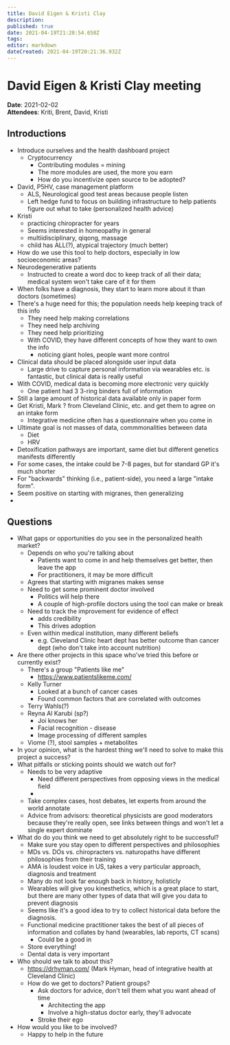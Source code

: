 ```yaml
---
title: David Eigen & Kristi Clay
description: 
published: true
date: 2021-04-19T21:28:54.658Z
tags: 
editor: markdown
dateCreated: 2021-04-19T20:21:36.932Z
---
```


# David Eigen & Kristi Clay meeting

**Date**: 2021-02-02  
**Attendees**: Kriti, Brent, David, Kristi

## Introductions
- Introduce ourselves and the health dashboard project
    - Cryptocurrency
        - Contributing modules = mining
        - The more modules are used, the more you earn
        - How do you incentivize open source to be adopted?
- David, P5HV, case management platform
    - ALS, Neurological good test areas because people listen
    - Left hedge fund to focus on building infrastructure to help patients figure out what to take (personalized health advice)
- Kristi
    - practicing chiropracter for years
    - Seems interested in homeopathy in general
    - multiidisciplinary, qiqong, massage
    - child has ALL(?), atypical trajectory (much better)
- How do we use this tool to help doctors, especially in low socioeconomic areas?
- Neurodegenerative patients
    - Instructed to create a word doc to keep track of all their data; medical system won't take care of it for them
- When folks have a diagnosis, they start to learn more about it than doctors (sometimes)
- There's a huge need for this; the population needs help keeping track of this info
    - They need help making correlations 
    - They need help archiving
    - They need help prioritizing
    - With COVID, they have different concepts of how they want to own the info
        - noticing giant holes, people want more control
- Clinical data should be placed alongside user input data
    - Large drive to capture personal information via wearables etc. is fantastic, but clinical data is really useful
- With COVID, medical data is becoming more electronic very quickly
    - One patient had 3 3-ring binders full of information
- Still a large amount of historical data available only in paper form
- Get Kristi, Mark ? from Cleveland Clinic, etc. and get them to agree on an intake form
    - Integrative medicine often has a questionnaire when you come in
- Ultimate goal is not masses of data, commmonalities between data
    - Diet
    - HRV
- Detoxification pathways are important, same diet but different genetics manifests differently
- For some cases, the intake could be 7-8 pages, but for standard GP it's much shorter
- For "backwards" thinking (i.e., patient-side), you need a large "intake form".
- Seem positive on starting with migranes, then generalizing
- 

## Questions
- What gaps or opportunities do you see in the personalized health market?
    - Depends on who you're talking about
        - Patients want to come in and help themselves get better, then leave the app
        - For practitioners, it may be more difficult
    - Agrees that starting with migranes makes sense
    - Need to get some prominent doctor involved
        - Politics will help there
        - A couple of high-profile doctors using the tool can make or break
    - Need to track the improvement for evidence of effect
        - adds credibility
        - This drives adoption
    - Even within medical institution, many different beliefs
        - e.g. Cleveland Clinic heart dept has better outcome than cancer dept (who don't take into account nutrition)
- Are there other projects in this space who've tried this before or currently exist?
    - There's a group "Patients like me"
        - https://www.patientslikeme.com/
    - Kelly Turner
        - Looked at a bunch of cancer cases
        - Found common factors that are correlated with outcomes
    - Terry Wahls(?)
    - Reyna Al Karubi (sp?)
        - Joi knows her
        - Facial recognition - disease
        - Image processing of different samples
    - Viome (?), stool samples + metabolites
- In your opinion, what is the hardest thing we'll need to solve to make this project a success?
- What pitfalls or sticking points should we watch out for?
    - Needs to be very adaptive
        - Need different perspectives from opposing views in the medical field
        - 
    - Take complex cases, host debates, let experts from around the world annotate
    - Advice from advisors: theoretical physicists are good moderators because they're really open, see links between things and won't let a single expert dominate
- What do do you think we need to get absolutely right to be successful?
    - Make sure you stay open to different perspectives and philosophies
    - MDs vs. DOs vs. chiropracters vs. naturopaths have different philosophies from their training
    - AMA is loudest voice in US, takes a very particular approach, diagnosis and treatment
    - Many do not look far enough back in history, holisticly
    - Wearables will give you kinesthetics, which is a great place to start, but there are many other types of data that will give you data to prevent diagnosis
    - Seems like it's a good idea to try to collect historical data before the diagnosis.
    - Functional medicine practitioner takes the best of all pieces of information and collates by hand (wearables, lab reports, CT scans)
        - Could be a good in
    - Store everything!
    - Dental data is very important
- Who should we talk to about this?
    - https://drhyman.com/ (Mark Hyman, head of integrative health at Cleveland Clinic)
    - How do we get to doctors? Patient groups?
        - Ask doctors for advice, don't tell them what you want ahead of time
            - Architecting the app
            - Involve a high-status doctor early, they'll advocate
        - Stroke their ego
- How would you like to be involved?
    - Happy to help in the future
